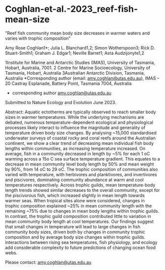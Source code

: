 # Coghlan-et-al.-2023_reef-fish-mean-size

"Reef fish community mean body size decreases in warmer waters and varies with trophic composition"

Amy Rose Coghlan1*; Julia L. Blanchard1,2; Simon Wotherspoon3; Rick D. Stuart-Smith1; Graham J. Edgar1; Neville Barret1; Asta Audzijonyte1,2

1Institute for Marine and Antarctic Studies (IMAS), University of Tasmania, Hobart, Australia, 7001.
2 Centre for Marine Socioecology, University of Tasmania, Hobart, Australia
3Australian Antarctic Division, Tasmania, Australia
*Corresponding author (email: amy.coghlan@utas.edu.au), IMAS – 20 Castray Esplanade, Battery Point, Tasmania 7004, Australia
* corresponding author amy.coghlan@utas.edu.au 


Submitted to Nature Ecology and Evolution June 2023.

Abstract: 
Aquatic ectotherms are typically observed to reach smaller body sizes in warmer temperatures. While the underlying mechanisms are debated, numerous temperature-dependent ecological and physiological processes likely interact to influence the magnitude and generality of temperature driven body size changes. By analysing ~15,000 standardised underwater surveys of coastal rocky and coral reefs around the Australian continent, we show a clear trend of decreasing mean individual fish body lengths within communities, as increasing temperature increased. On average, fish in a community decreased in length by ~5% for each 1 oC warming across a 15o C sea surface temperature gradient. This equates to a decrease in mean community level body length by 50% and mean weight by 90%, from 14 oC to 29 oC. The trophic composition of communities also varied with temperature, with herbivores and planktivores, and invertivores and piscivores, dominating community abundance at warm and cool temperatures respectively. Across trophic guilds, mean temperature-body length trends showed similar decreases to the overall community, except for the piscivorous fish, which increased slightly in mean length towards warmer seas. When tropical sites alone were considered, changes in trophic composition explained ~25% in mean community length with the remaining ~75% due to changes in mean body lengths within trophic guilds. In contrast, the trophic guild composition contributed little to variation in mean community body length at cool temperatures. Our findings suggest that small changes in temperature will lead to large changes in fish community body sizes, driven both by changes in community trophic composition and by average body size changes within trophic guilds. Interactions between rising sea temperatures, fish physiology, and ecology add considerable complexity to future predictions of changing ocean food webs. 

Please contact: amy.coghlan@utas.edu.au
